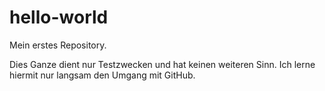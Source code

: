 # hello-world
Mein erstes Repository.

Dies Ganze dient nur Testzwecken und hat keinen weiteren Sinn. 
Ich lerne hiermit nur langsam den Umgang mit GitHub.
